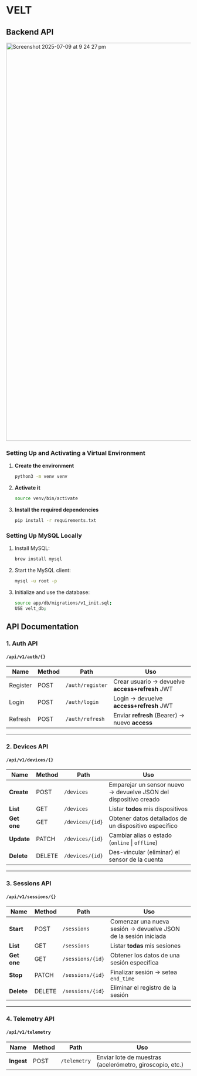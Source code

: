 # VELT
## Backend API
<img width="1085" alt="Screenshot 2025-07-09 at 9 24 27 pm" src="https://github.com/user-attachments/assets/35f54ee0-6620-47a4-99e4-eea88baa00c6" />

### Setting Up and Activating a Virtual Environment

1. **Create the environment**  
    ```bash
    python3 -m venv venv
    ```

2. **Activate it**  
    ```bash
    source venv/bin/activate
    ```

3. **Install the required dependencies**  
    ```bash
    pip install -r requirements.txt
    ```
    
### Setting Up MySQL Locally
1. Install MySQL:
   ```bash
   brew install mysql
   ```
2. Start the MySQL client:
   ```bash
   mysql -u root -p
   ```
3. Initialize and use the database:
   ```bash
   source app/db/migrations/v1_init.sql;
   USE velt_db;
   ```

## API Documentation

### 1. Auth API 
#### `/api/v1/auth/{}`

| Name   | Method | Path             | Uso                                             |
| -- | ------ | ---------------- | ----------------------------------------------- |
|  Register  | POST   | `/auth/register` | Crear usuario → devuelve **access+refresh** JWT |
|  Login  | POST   | `/auth/login`    | Login → devuelve **access+refresh** JWT         |
|   Refresh | POST   | `/auth/refresh`  | Enviar **refresh** (Bearer) → nuevo **access**  |

---

### 2. Devices API  
#### `/api/v1/devices/{}`

| Name          | Method | Path            | Uso                                                              |
|---------------|--------|-----------------|------------------------------------------------------------------|
|  **Create**   | POST   | `/devices`      | Emparejar un sensor nuevo → devuelve JSON del dispositivo creado |
|  **List**     | GET    | `/devices`      | Listar **todos** mis dispositivos                                |
|  **Get one**  | GET    | `/devices/{id}` | Obtener datos detallados de un dispositivo específico            |
|  **Update**   | PATCH  | `/devices/{id}` | Cambiar alias o estado (`online` \| `offline`)                   |
|  **Delete**   | DELETE | `/devices/{id}` | Des-vincular (eliminar) el sensor de la cuenta                   |

---

### 3. Sessions API  
#### `/api/v1/sessions/{}`

| Name        | Method | Path              | Uso                                                                 |
|-------------|--------|-------------------|---------------------------------------------------------------------|
| **Start**   | POST   | `/sessions`       | Comenzar una nueva sesión → devuelve JSON de la sesión iniciada     |
| **List**    | GET    | `/sessions`       | Listar **todas** mis sesiones                                       |
| **Get one** | GET    | `/sessions/{id}`  | Obtener los datos de una sesión específica                          |
| **Stop**    | PATCH  | `/sessions/{id}`  | Finalizar sesión → setea `end_time`                                 |
| **Delete**  | DELETE | `/sessions/{id}`  | Eliminar el registro de la sesión                                   |

---

### 4. Telemetry API  
#### `/api/v1/telemetry`

| Name      | Method | Path         | Uso                                                               |
|-----------|--------|--------------|-------------------------------------------------------------------|
| **Ingest**| POST   | `/telemetry` | Enviar lote de muestras (acelerómetro, giroscopio, etc.)   |
